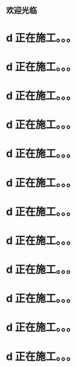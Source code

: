 ## 欢迎光临
# d 正在施工。。。
# d 正在施工。。。
# d 正在施工。。。
# d 正在施工。。。
# d 正在施工。。。
# d 正在施工。。。
# d 正在施工。。。
# d 正在施工。。。
# d 正在施工。。。
# d 正在施工。。。
# d 正在施工。。。
# d 正在施工。。。